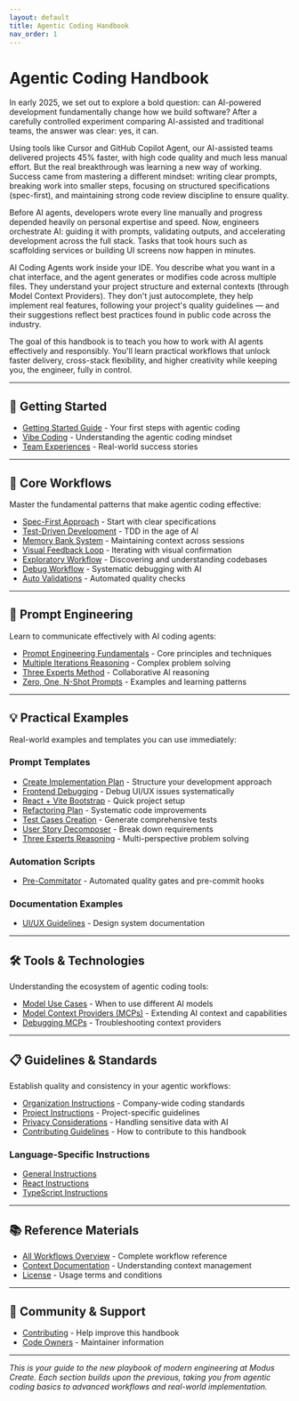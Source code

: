 ```yaml
---
layout: default
title: Agentic Coding Handbook
nav_order: 1
---
```


# Agentic Coding Handbook

In early 2025, we set out to explore a bold question: can AI-powered development fundamentally change how we build software? After a carefully controlled experiment comparing AI-assisted and traditional teams, the answer was clear: yes, it can.

Using tools like Cursor and GitHub Copilot Agent, our AI-assisted teams delivered projects 45% faster, with high code quality and much less manual effort. But the real breakthrough was learning a new way of working. Success came from mastering a different mindset: writing clear prompts, breaking work into smaller steps, focusing on structured specifications (spec-first), and maintaining strong code review discipline to ensure quality.

Before AI agents, developers wrote every line manually and progress depended heavily on personal expertise and speed. Now, engineers orchestrate AI: guiding it with prompts, validating outputs, and accelerating development across the full stack. Tasks that took hours such as scaffolding services or building UI screens now happen in minutes.

AI Coding Agents work inside your IDE. You describe what you want in a chat interface, and the agent generates or modifies code across multiple files. They understand your project structure and external contexts (through Model Context Providers). They don't just autocomplete, they help implement real features, following your project's quality guidelines — and their suggestions reflect best practices found in public code across the industry.

The goal of this handbook is to teach you how to work with AI agents effectively and responsibly. You'll learn practical workflows that unlock faster delivery, cross-stack flexibility, and higher creativity while keeping you, the engineer, fully in control.

---

## 🚀 Getting Started

- [Getting Started Guide](GETTING_STARTED.md) - Your first steps with agentic coding
- [Vibe Coding](VIBE_CODING.md) - Understanding the agentic coding mindset
- [Team Experiences](TEAM_EXPERIENCES.md) - Real-world success stories

---

## 🔄 Core Workflows

Master the fundamental patterns that make agentic coding effective:

- [Spec-First Approach](WORKFLOW_SPEC_FIRST_APPROACH.md) - Start with clear specifications
- [Test-Driven Development](WORKFLOW_TDD.md) - TDD in the age of AI
- [Memory Bank System](WORKFLOW_MEMORY_BANK.md) - Maintaining context across sessions
- [Visual Feedback Loop](WORKFLOW_VISUAL_FEEDBACK.md) - Iterating with visual confirmation
- [Exploratory Workflow](WORKFLOW_EXPLORATORY.md) - Discovering and understanding codebases
- [Debug Workflow](WORKFLOW_DEBUG.md) - Systematic debugging with AI
- [Auto Validations](WORKFLOW_AUTO_VALIDATIONS.md) - Automated quality checks

---

## 🧠 Prompt Engineering

Learn to communicate effectively with AI coding agents:

- [Prompt Engineering Fundamentals](PROMPT_ENGINEERING.md) - Core principles and techniques
- [Multiple Iterations Reasoning](PROMPT_MULTIPLE_ITERATIONS_REASONING.md) - Complex problem solving
- [Three Experts Method](PROMPT_THREE_EXPERTS_METHOD.md) - Collaborative AI reasoning
- [Zero, One, N-Shot Prompts](PROMPT_ZERO_ONE_N_SHOT_PROMPTS.md) - Examples and learning patterns

---

## 💡 Practical Examples

Real-world examples and templates you can use immediately:

### Prompt Templates

- [Create Implementation Plan](examples-prompts/create-implementation-plan/) - Structure your development approach
- [Frontend Debugging](examples-prompts/frontend-debugging/) - Debug UI/UX issues systematically
- [React + Vite Bootstrap](examples-prompts/react-vite-bootstrap/) - Quick project setup
- [Refactoring Plan](examples-prompts/refactoring-plan/) - Systematic code improvements
- [Test Cases Creation](examples-prompts/testcases-creation-prompts/) - Generate comprehensive tests
- [User Story Decomposer](examples-prompts/rovo-user-story-decomposer/) - Break down requirements
- [Three Experts Reasoning](examples-prompts/three-experts-reasoning/) - Multi-perspective problem solving

### Automation Scripts

- [Pre-Commitator](examples-scripts/pre-commitator/) - Automated quality gates and pre-commit hooks

### Documentation Examples

- [UI/UX Guidelines](examples-documents/UI_UX_GUIDELINES.md) - Design system documentation

---

## 🛠️ Tools & Technologies

Understanding the ecosystem of agentic coding tools:

- [Model Use Cases](MODELS_USE_CASES.md) - When to use different AI models
- [Model Context Providers (MCPs)](MCPS.md) - Extending AI context and capabilities
- [Debugging MCPs](DEBUGGING_MCP.md) - Troubleshooting context providers

---

## 📋 Guidelines & Standards

Establish quality and consistency in your agentic workflows:

- [Organization Instructions](ORG_INSTRUCTIONS.md) - Company-wide coding standards
- [Project Instructions](PRJ_INSTRUCTIONS.md) - Project-specific guidelines
- [Privacy Considerations](PRIVACY.md) - Handling sensitive data with AI
- [Contributing Guidelines](CONTRIBUTING.md) - How to contribute to this handbook

### Language-Specific Instructions

- [General Instructions](example-github-instructions/general.instructions.md)
- [React Instructions](example-github-instructions/react.instructions.md)
- [TypeScript Instructions](example-github-instructions/typescript.instructions.md)

---

## 📚 Reference Materials

- [All Workflows Overview](WORKFLOWS.md) - Complete workflow reference
- [Context Documentation](CONTEX.md) - Understanding context management
- [License](LICENSE) - Usage terms and conditions

---

## 🤝 Community & Support

- [Contributing](CONTRIBUTING.md) - Help improve this handbook
- [Code Owners](CODEOWNERS) - Maintainer information

---

_This is your guide to the new playbook of modern engineering at Modus Create. Each section builds upon the previous, taking you from agentic coding basics to advanced workflows and real-world implementation._
